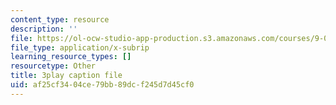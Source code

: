 ```yaml
---
content_type: resource
description: ''
file: https://ol-ocw-studio-app-production.s3.amazonaws.com/courses/9-00sc-introduction-to-psychology-fall-2011/af25cf3404ce79bb89dcf245d7d45cf0_76O3rulk844.srt
file_type: application/x-subrip
learning_resource_types: []
resourcetype: Other
title: 3play caption file
uid: af25cf34-04ce-79bb-89dc-f245d7d45cf0
---
```

